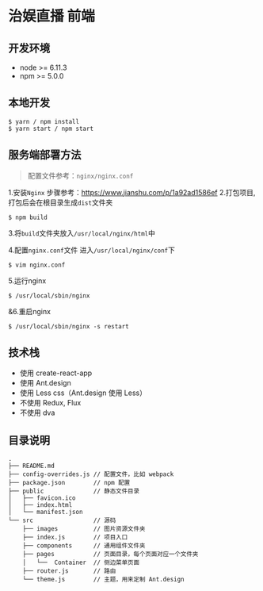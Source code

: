 # 治娱直播 前端

## 开发环境

* node >= 6.11.3
* npm  >= 5.0.0

## 本地开发

```
$ yarn / npm install
$ yarn start / npm start
```
## 服务端部署方法
>配置文件参考：`nginx/nginx.conf`

1.安装`Nginx` 
步骤参考：https://www.jianshu.com/p/1a92ad1586ef
2.打包项目,打包后会在根目录生成`dist`文件夹
```
$ npm build
```

3.将`build`文件夹放入`/usr/local/nginx/html`中 

4.配置`nginx.conf`文件 进入`/usr/local/nginx/conf`下
```
$ vim nginx.conf
```
5.运行nginx
```
$ /usr/local/sbin/nginx 
```
&6.重启nginx
```
$ /usr/local/sbin/nginx -s restart
```

## 技术栈

* 使用 create-react-app 
* 使用 Ant.design 
* 使用 Less css（Ant.design 使用 Less）
* 不使用 Redux, Flux
* 不使用 dva


## 目录说明
```
.
├── README.md         
├── config-overrides.js // 配置文件，比如 webpack
├── package.json        // npm 配置
├── public              // 静态文件目录
│   ├── favicon.ico
│   ├── index.html
│   └── manifest.json
└── src                 // 源码
    ├── images          // 图片资源文件夹
    ├── index.js        // 项目入口
    ├── components      // 通用组件文件夹     
    ├── pages           // 页面目录，每个页面对应一个文件夹
    │   └──  Container  // 侧边菜单页面          
    ├── router.js       // 路由
    └── theme.js        // 主题，用来定制 Ant.design

```

